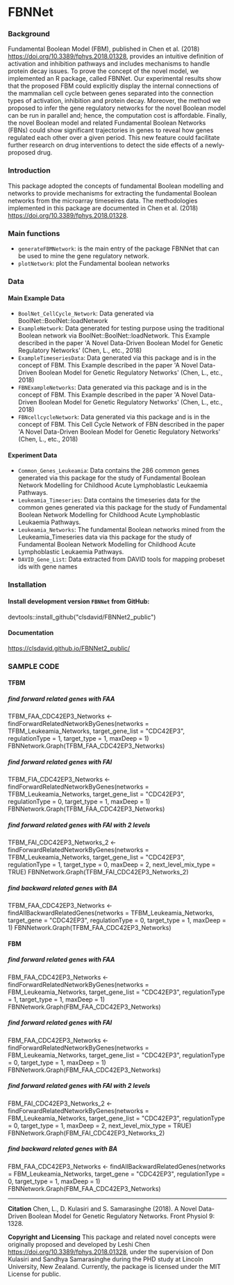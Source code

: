 # FBNNet
### Background
Fundamental Boolean Model (FBM), published in Chen et al. (2018) <https://doi.org/10.3389/fphys.2018.01328>, provides an intuitive definition of activation and inhibition pathways and includes mechanisms to handle protein decay issues. To prove the concept of the novel model, we implemented an R package, called FBNNet. Our experimental results show that the proposed FBM could explicitly display the internal connections of the mammalian cell cycle between genes separated into the connection types of activation, inhibition and protein decay. Moreover, the method we proposed to infer the gene regulatory networks for the novel Boolean model can be run in parallel and; hence, the computation cost is affordable. Finally, the novel Boolean model and related Fundamental Boolean Networks (FBNs) could show significant trajectories in genes to reveal how genes regulated each other over a given period. This new feature could facilitate further research on drug interventions to detect the side effects of a newly-proposed drug.

### Introduction
This package adopted the concepts of fundamental Boolean modelling and networks to provide mechanisms for extracting the fundamental Boolean networks from the microarray timeseires data. The methodologies implemented in this package are documented in Chen et al. (2018) <https://doi.org/10.3389/fphys.2018.01328>.

### Main functions
* `generateFBMNetwork`: is the main entry of the package FBNNet that can be used to mine the gene regulatory network.
* `plotNetwork`: plot the Fundamental boolean networks

### Data

#### Main Example Data
* `BoolNet_CellCycle_Network`: Data generated via BoolNet::BoolNet::loadNetwork
* `ExampleNetwork`: Data generated for testing purpose using the traditional Boolean network via BoolNet::BoolNet::loadNetwork. This Example described in the paper 'A Novel Data-Driven Boolean Model for Genetic Regulatory Networks' (Chen, L., etc., 2018)
* `ExampleTimeseriesData`: Data generated via this package and is in the concept of FBM. This Example described in the paper 'A Novel Data-Driven Boolean Model for Genetic Regulatory Networks' (Chen, L., etc., 2018)
* `FBNExampleNetworks`: Data generated via this package and is in the concept of FBM. This Example described in the paper 'A Novel Data-Driven Boolean Model for Genetic Regulatory Networks' (Chen, L., etc., 2018)
* `FBNcellcycleNetwork`: Data generated via this package and is in the concept of FBM. This Cell Cycle Network of FBN described in the paper 'A Novel Data-Driven Boolean Model for Genetic Regulatory Networks' (Chen, L., etc., 2018)


#### Experiment Data
* `Common_Genes_Leukeamia`: Data contains the 286 common genes generated via this package for the study of Fundamental Boolean Network Modelling for Childhood Acute Lymphoblastic Leukaemia Pathways.
* `Leukeamia_Timeseries`: Data contains the timeseries data for the common genes generated via this package for the study of Fundamental Boolean Network Modelling for Childhood Acute Lymphoblastic Leukaemia Pathways.
* `Leukeamia_Networks`: The fundamental Boolean networks mined from the Leukeamia_Timeseries data via this package for the study of Fundamental Boolean Network Modelling for Childhood Acute Lymphoblastic Leukaemia Pathways.
* `DAVID_Gene_List`: Data extracted from DAVID tools for mapping probeset ids with gene names

### Installation
#### Install development version `FBNNet` from GitHub:
devtools::install_github("clsdavid/FBNNet2_public")

#### Documentation
https://clsdavid.github.io/FBNNet2_public/

### SAMPLE CODE
#### TFBM
##### find forward related genes with FAA
TFBM_FAA_CDC42EP3_Networks <- findForwardRelatedNetworkByGenes(networks = TFBM_Leukeamia_Networks, target_gene_list = "CDC42EP3", regulationType = 1, target_type = 1, maxDeep = 1)
FBNNetwork.Graph(TFBM_FAA_CDC42EP3_Networks)

##### find forward related genes with FAI
TFBM_FIA_CDC42EP3_Networks <- findForwardRelatedNetworkByGenes(networks = TFBM_Leukeamia_Networks, target_gene_list = "CDC42EP3", regulationType = 0, target_type = 1, maxDeep = 1)
FBNNetwork.Graph(TFBM_FAA_CDC42EP3_Networks)

##### find forward related genes with FAI with 2 levels
TFBM_FAI_CDC42EP3_Networks_2 <- findForwardRelatedNetworkByGenes(networks = TFBM_Leukeamia_Networks, target_gene_list = "CDC42EP3", regulationType = 1, target_type = 0, maxDeep = 2, next_level_mix_type = TRUE)
FBNNetwork.Graph(TFBM_FAI_CDC42EP3_Networks_2)

##### find backward related genes with BA
TFBM_FAA_CDC42EP3_Networks <- findAllBackwardRelatedGenes(networks = TFBM_Leukeamia_Networks, target_gene = "CDC42EP3", regulationType = 0, target_type = 1, maxDeep = 1)
FBNNetwork.Graph(TFBM_FAA_CDC42EP3_Networks)

#### FBM
##### find forward related genes with FAA
FBM_FAA_CDC42EP3_Networks <- findForwardRelatedNetworkByGenes(networks = FBM_Leukeamia_Networks, target_gene_list = "CDC42EP3", regulationType = 1, target_type = 1, maxDeep = 1)
FBNNetwork.Graph(FBM_FAA_CDC42EP3_Networks)

##### find forward related genes with FAI
FBM_FAA_CDC42EP3_Networks <- findForwardRelatedNetworkByGenes(networks = FBM_Leukeamia_Networks, target_gene_list = "CDC42EP3", regulationType = 0, target_type = 1, maxDeep = 1)
FBNNetwork.Graph(FBM_FAA_CDC42EP3_Networks)

##### find forward related genes with FAI with 2 levels
FBM_FAI_CDC42EP3_Networks_2 <- findForwardRelatedNetworkByGenes(networks = FBM_Leukeamia_Networks, target_gene_list = "CDC42EP3", regulationType = 0, target_type = 1, maxDeep = 2, next_level_mix_type = TRUE)
FBNNetwork.Graph(FBM_FAI_CDC42EP3_Networks_2)

##### find backward related genes with BA
FBM_FAA_CDC42EP3_Networks <- findAllBackwardRelatedGenes(networks = FBM_Leukeamia_Networks, target_gene = "CDC42EP3", regulationType = 0, target_type = 1, maxDeep = 1)
FBNNetwork.Graph(FBM_FAA_CDC42EP3_Networks)


---
__Citation__
Chen, L., D. Kulasiri and S. Samarasinghe (2018). A Novel Data-Driven Boolean Model for Genetic Regulatory Networks. Front Physiol 9: 1328.

__Copyright and Licensing__
This package and related novel concepts were originally proposed and developed by Leshi Chen <https://doi.org/10.3389/fphys.2018.01328>, under the supervision of Don Kulasiri and Sandhya Samarasinghe during the PHD study at Lincoln University, New Zealand. Currently, the package is licensed under the MIT License for public.


